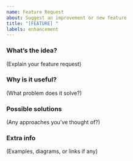 ```yaml
---
name: Feature Request
about: Suggest an improvement or new feature
title: "[FEATURE] "
labels: enhancement
---
```


### What’s the idea?
(Explain your feature request)

### Why is it useful?
(What problem does it solve?)

### Possible solutions
(Any approaches you’ve thought of?)

### Extra info
(Examples, diagrams, or links if any)
